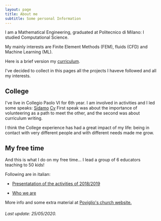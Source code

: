 ```yaml
---
layout: page
title: About me
subtitle: Some personal Information
---
```


I am a  Mathematical Engineering, graduated at Politecnico di Milano: I studied Computational Science.

My mainly interests are Finite Element Methods (FEM), fluids (CFD) and Machine Learning (ML).

Here is a brief version my [curriculum](https://nbviewer.jupyter.org/github/Alberto1Artoni/Alberto1Artoni.github.io/blob/master/CV___Curriculum.pdf).

I've decided to collect in this pages all the projects I haveve followed and all my interests.


## College 
I've live in Collegio Paolo VI for 6th year.
I am involved in activities and I led some speaks:
[Sidamo](http://nbviewer.jupyter.org/github/Alberto1Artoni/Alberto1Artoni.github.io/blob/master/SidamoTalk.pdf)
[Cv](http://nbviewer.jupyter.org/github/Alberto1Artoni/Alberto1Artoni.github.io/blob/master/Cv_Presentazione.pdf)
First speak was about the importance of volunteering as a path to meet the other, and the second was about curriculum writing.

I think the College experience has had a great impact of my life: being in contact with very different people and with different needs made me grow.


## My free time

And this is what I do on my free time... I lead a group of 6 educators teaching to 50 kids!

Following are in italian:

- [Presentatation of the activities of 2018/2019](http://nbviewer.jupyter.org/github/Alberto1Artoni/Alberto1Artoni.github.io/blob/master/Beamer_Presentazione_CateCoro%281%29.pdf)

- [Who we are](http://nbviewer.jupyter.org/github/Alberto1Artoni/Alberto1Artoni.github.io/blob/master/PDF_Presentazione_Catecoro.pdf)

More info and some extra material at [Poviglio's church website.](http://marcosim.homepc.it:8082/coroPoviglio/?p=piccolo_coro)


###### Last update: 25/05/2020.

